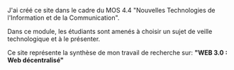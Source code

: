 J'ai créé ce site dans le cadre du MOS 4.4 "Nouvelles Technologies de l'Information et de la Communication". 

Dans ce module, les étudiants sont amenés à choisir un sujet de veille technologique et à le présenter. 

Ce site représente la synthèse de mon travail de recherche sur: <strong> "WEB 3.0 : Web décentralisé" </strong>
